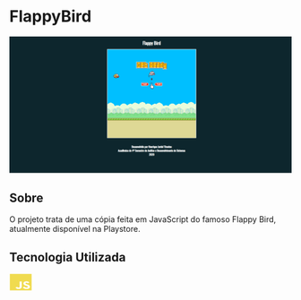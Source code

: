 # FlappyBird

<img src="https://github.com/HenriqueJardel/FlappyBird/blob/master/img.png"> 

## Sobre

O projeto trata de uma cópia feita em JavaScript do famoso Flappy Bird, atualmente disponível na Playstore.

## Tecnologia Utilizada

<img align="center" alt="Henri-Js" height="30" width="40" src="https://raw.githubusercontent.com/devicons/devicon/master/icons/javascript/javascript-plain.svg">
